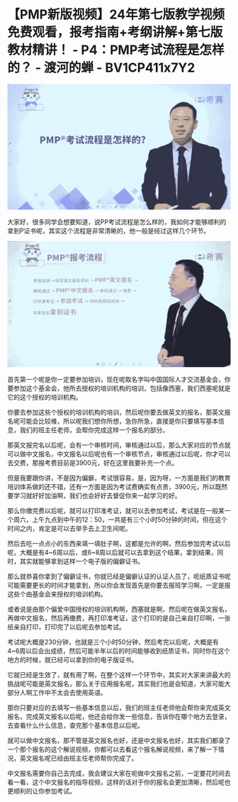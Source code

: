 # 【PMP新版视频】24年第七版教学视频免费观看，报考指南+考纲讲解+第七版教材精讲！ - P4：PMP考试流程是怎样的？ - 渡河的蝉 - BV1CP411x7Y2

![](img/7aac8299630c33623771449069872b2d_0.png)

大家好，很多同学会想要知道，说PP考试流程是怎么样的，我如何才能够顺利的拿到P证书呢，其实这个流程是非常清晰的，他一般是经过这样几个环节。



![](img/7aac8299630c33623771449069872b2d_2.png)

首先第一个呢是你一定要参加培训，现在呢取名字叫中国国际人才交流基金会，你要参加这个基金会，他所去授权的培训机构的培训，包括像西塞，我们西塞呢就是它的这个授权的培训机构。

你要去参加这些个授权的培训机构的培训，然后呢你要去做英文的报名，那英文报名呢可能会比较难，所以呢我们想你所想，急你所急，直接是你只要填写基本信息，我们的班主任老师，会帮你完成这样一个报名的部分。

那英文报完名以后呢，会有一个审核时间，审核通过以后，那么大家对应的节点就可以做中文报名，中文报名以后呢也有一个审核节点，审核通过以后呢，你才可以去交费，那报考费目前是3900元，好在这里我要补充一个点。

但是我要跟你讲，不是因为偏僻，考试很容易，是，因为呀，一方面是我们的教育培训体系做的还不错，还有一方面是因为考试费确实有点贵，3900元，所以既然要学习就好好加油啊，我们也会好好去督促你来一起学习的好。

那么你缴完费以后呢，就可以打印准考证，就可以去参加考试，考试是在一般某一个周六，上午九点到中午的12：50，一共是有三个小时50分钟的时间，但在这个时间之内，肯定是可以去举手去上卫生间呢。

然后去吃一点点小的东西来填一填肚子啊，这都是允许的啊，然后参加完考试以后呢，大概是有4~6周以后，或6~8周以后就可以去拿到这个结果，拿到结果，同时，其实就能够拿到这样一个电子版的偏僻证书。

那么就恭喜你拿到了偏僻证书，你就已经是偏僻认证的认证人员了，呃纸质证书呢可能需要更长的时间才能拿到，所以你会发现首先是你要去报班学习啊，一定是报这些个由基金会来授权的培训机构。

或者说是由那个偏爱中国授权的培训机构啊，西塞就是啊，然后呢在做英文报名，再做中文报名，然后再缴费，再打印准考证，这个打印的是自己亲自打印啊，一张纸亲自打印，打印完了以后呢去参加考试。

考试呢大概是230分钟，也就是三个小时50分钟，然后考完以后呢，大概是有4~6周以后会出成绩，然后可能半年以后的时间能够收到纸质证书，同时你在这个地方的时候，就已经可以拿到你的电子版证书。

它就已经是生效了，就有用了啊，在整个这样一个环节中，其实对大家来讲最大的挑战呢可能是英文报名，那么关于应用报名呢，其实我们也是会知道，大家可能大部分人啊工作中不太会去使用英语。

那你只要对应的去填写一些基本信息以后，我们的班主任老师他会帮你来完成英文报名，完成英文报名以后呢，他还会给你发一些信息，告诉你在哪个地方去登录，去查看什么什么信息，查完那个基本信息以后呢。

就可以做中文报名，那不管是英文报名也好，还是中文报名也好，其实我们都录了一个那个报名的这个解说视频，你都可以去看这个报名解说视频，来了解一下情况，英文报名呢已经由班主任老师帮你完成了。

中文报名需要你自己去完成，我会建议大家在呃做中文报名之前，一定要花时间去看一看，这个中文报名的指导视频，这样的话对于你的报名会更加清晰，然后呢也更顺利的让你参加考试。

